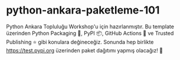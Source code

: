 # python-ankara-paketleme-101

Python Ankara Topluluğu Workshop'u için hazırlanmıştır. Bu template üzerinden Python Packaging 🐍, PyPI 📦, GitHub Actions 🤖 ve Trusted Publishing ⭐️ gibi konulara değineceğiz. Sonunda hep birlikte https://test.pypi.org üzerinden paket dağıtımı yapmış olacağız! 🚀

<!-- TODO hasansezertasan: Burayı doldur. -->
